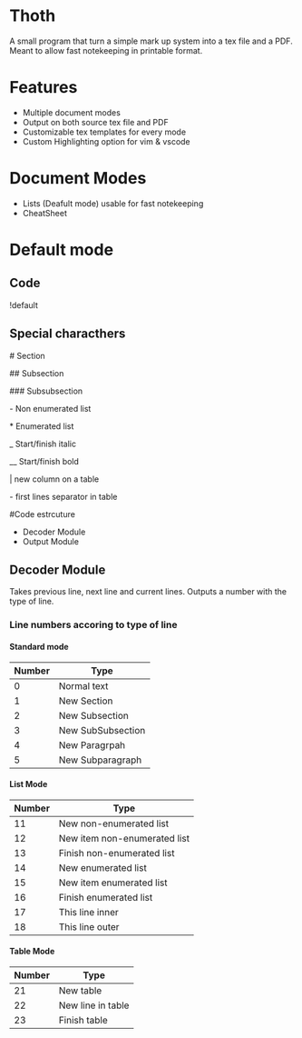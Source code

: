 # Thoth
A small program that turn a simple mark up system into a tex file and a PDF. Meant to allow fast notekeeping in printable format.

# Features
- Multiple document modes
- Output on both source tex file and PDF
- Customizable tex templates for every mode
- Custom Highlighting option for vim  & vscode

# Document Modes
- Lists (Deafult mode) usable for fast notekeeping
- CheatSheet 

# Default mode
## Code 
!default

## Special characthers
\# Section

\## Subsection

\### Subsubsection


\- Non enumerated list

\* Enumerated list

\_ Start/finish italic

\__ Start/finish bold


\| new column on a table

\- first lines separator in table

#Code estrcuture

- Decoder Module
- Output Module

## Decoder Module

Takes previous line, next line and current lines. Outputs a number with the type of line.

### Line numbers accoring to type of line

#### Standard mode
Number | Type
-------|-------
0 | Normal text
1 | New Section
2 | New Subsection
3 | New SubSubsection
4 | New Paragrpah
5 | New Subparagraph

#### List Mode
Number | Type
-------|-------
11 | New non-enumerated list
12 | New item non-enumerated list
13 | Finish non-enumerated list
14 | New enumerated list
15 | New item enumerated list
16 | Finish enumerated list
17 | This line inner
18 | This line outer

#### Table Mode
Number | Type
-------|-------
21 | New table
22 | New line in table
23 | Finish table
